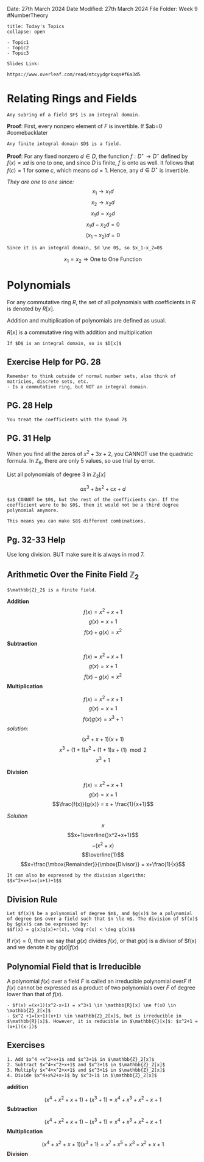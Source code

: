 Date: 27th March 2024
Date Modified: 27th March 2024
File Folder: Week 9
#NumberTheory

```ad-abstract
title: Today's Topics
collapse: open

- Topic1
- Topic2
- Topic3

```

```ad-important
Slides Link:

https://www.overleaf.com/read/mtcyydgrkxqs#f6a3d5
```

# Relating Rings and Fields

```ad-summary
Any subring of a field $F$ is an integral domain.
```

**Proof**: First, every nonzero element of $F$ is invertible. If $ab=0
#comebacklater 

```ad-summary
Any finite integral domain $D$ is a field.
```

**Proof**: For any fixed nonzero $d \in D$, the function $f: D^\star \rightarrow D^\star$ defined by $f(x)=xd$ is one to one, and since $D$ is finite, $f$ is onto as well. It follows that $f(c) = 1$ for some $c$, which means $cd=1$. Hence, any $d \in D^\star$ is invertible.

*They are one to one since:*
$$x_1\rightarrow x_1d$$
$$x_2 \rightarrow x_2d$$
$$x_1d=x_2d$$
$$x_1d-x_2d=0$$
$$(x_1-x_2)d=0$$
```ad-note
Since it is an integral domain, $d \ne 0$, so $x_1-x_2=0$
```

$$x_1=x_2 \Rightarrow \mbox{One to One Function}$$

# Polynomials

For any commutative ring $R$, the set of all polynomials with coefficients in $R$ is denoted by $R[x]$.

Addition and multiplication of polynomials are defined as usual.

$R[x]$ is a commutative ring with addition and multiplication

```ad-important
If $D$ is an integral domain, so is $D[x]$
```

## Exercise Help for PG. 28

```ad-warning
Remember to think outside of normal number sets, also think of matricies, discrete sets, etc.
- Is a commutative ring, but NOT an integral domain.
```

## PG. 28 Help

```ad-note
You treat the coefficients with the $\mod 7$
```

## PG. 31 Help

When you find all the zeros of $x^2 +3x +2$, you CANNOT use the quadratic formula. In $\mathbb{Z}_6$, there are only 5 values, so use trial by error.

List all polynomials of degree $3$ in $\mathbb{Z}_2[x]$

$$ax^3 +bx^2 +cx+d$$
```ad-warning
$a$ CANNOT be $0$, but the rest of the coefficients can. If the coefficient were to be $0$, then it would not be a third degree polynomial anymore.
```

```ad-important
This means you can make $8$ different combinations.
```

## Pg. 32-33 Help

Use long division. BUT make sure it is always in mod 7.

## Arithmetic Over the Finite Field $\mathbb{Z}_2$

```ad-important
$\mathbb{Z}_2$ is a finite field.
```

**Addition**
$$f(x) = x^2+x+1$$
$$g(x)= x+1$$
$$f(x)+g(x)=x^2$$

**Subtraction**

$$f(x) = x^2+x+1$$
$$g(x) = x+1$$
$$f(x)-g(x) = x^2$$
**Multiplication**

$$f(x) = x^2 + x +1$$
$$g(x) = x+1$$
$$f(x)g(x) = x^3+1$$
*solution*:
$$(x^2+x+1)(x+1)$$
$$x^3 + (1+1)x^2+(1+1)x+(1) \mod 2$$
$$x^3 + 1$$

**Division**


$$f(x) = x^2 + x +1$$
$$g(x) = x+1$$
$$\frac{f(x)}{g(x)} = x + \frac{1}{x+1}$$

*Solution*
$$x$$
$$x+1\overline{)x^2+x+1}$$
$$-(x^2+x)$$
$$\overline{1}$$
$$x+\frac{\mbox{Remainder}}{\mbox{Divisor}} = x+\frac{1}{x}$$
```ad-note
It can also be expressed by the division algorithm:
$$x^2+x+1=x(x+1)+1$$
```
## Division Rule

```ad-summary
Let $f(x)$ be a polynomial of degree $m$, and $g(x)$ be a polynomial of degree $n$ over a field such that $n \le m$. The division of $f(x)$ by $g(x)$ can be expressed by:
$$f(x) = g(x)q(x)+r(x), \deg r(x) < \deg g(x)$$
```

If $r(x) = 0$, then we say that $g(x)$ divides $f(x)$, or that $g(x)$ is a divisor of $f(x) and we denote it by $g(x)|f(x)$

## Polynomial Field that is Irreducible

A polynomial $f(x)$ over a field $F$ is called an irreducible polynomial over$F$ if $f(x)$ cannot be expressed as a product of two polynomials over $F$ of degree lower than that of $f(x)$.

```ad-example
- $f(x) =(x+1)(x^2-x+1) = x^3+1 \in \mathbb{R}[x] \ne f(x0 \in \mathbb{Z}_2[x]$
- $x^2 +1=(x+1)(x+1) \in \mathbb{Z}_2[x]$, but is irreducible in $\mathbb{R}[x]$. However, it is reducible in $\mathbb{C}[x]$: $x^2+1 = (x+i)(x-i)$
```

## Exercises

```ad-question
1. Add $x^4 +x^2+x+1$ and $x^3+1$ in $\mathbb{Z}_2[x]$
2. Subtract $x^4+x^2+x+1$ and $x^3+1$ in $\mathbb{Z}_2[x]$
3. Multiply $x^4+x^2+x+1$ and $x^3+1$ in $\mathbb{Z}_2[x]$
4. Divide $x^4+x%2+x+1$ by $x^3+1$ in $\mathbb{Z}_2[x]$ 
```

**addition**

$$(x^4+x^2+x+1)+(x^3+1) = x^4+x^3+x^2+x+1$$
**Subtraction**

$$(x^4+x^2+x+1)-(x^3+1) = x^4+x^3+x^2+x+1$$
**Multiplication**

$$(x^4+x^2+x+1)(x^3+1) = x^7+x^5+x^3+x^2+x+1$$
**Division**




